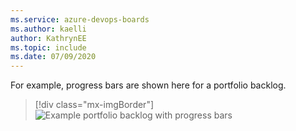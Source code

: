 ```yaml
---
ms.service: azure-devops-boards
ms.author: kaelli
author: KathrynEE
ms.topic: include
ms.date: 07/09/2020
---
```


For example, progress bars are shown here for a portfolio backlog. 

> [!div class="mx-imgBorder"]  
> ![Example portfolio backlog with progress bars](../backlogs/media/rollup/epic-featurs-progress-user-stories-50-percent.png)

